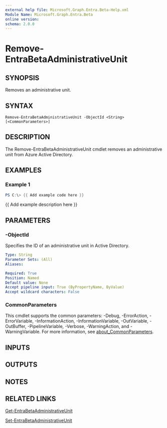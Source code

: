 ```yaml
---
external help file: Microsoft.Graph.Entra.Beta-Help.xml
Module Name: Microsoft.Graph.Entra.Beta
online version:
schema: 2.0.0
---
```


# Remove-EntraBetaAdministrativeUnit

## SYNOPSIS
Removes an administrative unit.

## SYNTAX

```
Remove-EntraBetaAdministrativeUnit -ObjectId <String> [<CommonParameters>]
```

## DESCRIPTION
The Remove-EntraBetaAdministrativeUnit cmdlet removes an administrative unit from Azure Active Directory.

## EXAMPLES

### Example 1
```powershell
PS C:\> {{ Add example code here }}
```

{{ Add example description here }}

## PARAMETERS


### -ObjectId
Specifies the ID of an administrative unit in Active Directory.

```yaml
Type: String
Parameter Sets: (All)
Aliases:

Required: True
Position: Named
Default value: None
Accept pipeline input: True (ByPropertyName, ByValue)
Accept wildcard characters: False
```

### CommonParameters
This cmdlet supports the common parameters: -Debug, -ErrorAction, -ErrorVariable, -InformationAction, -InformationVariable, -OutVariable, -OutBuffer, -PipelineVariable, -Verbose, -WarningAction, and -WarningVariable. For more information, see [about_CommonParameters](https://go.microsoft.com/fwlink/?LinkID=113216).

## INPUTS

## OUTPUTS

## NOTES

## RELATED LINKS

[Get-EntraBetaAdministrativeUnit]()

[Set-EntraBetaAdministrativeUnit]()


